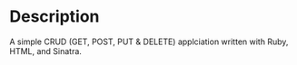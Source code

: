 <h1> Description </h1>
A simple CRUD (GET, POST, PUT & DELETE) applciation written with Ruby, HTML, and Sinatra.
